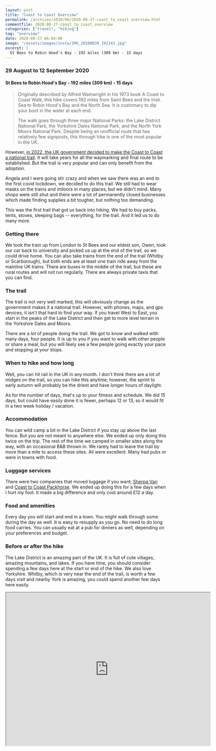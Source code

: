 ```yaml
---
layout: post
title: "Coast to Coast Overview"
permalink: /archives/2020/08/2020-08-27-coast_to_coast_overview.html
commentfile: 2020-08-27-coast_to_coast_overview
categories: ["travel", "hiking"]
tag: "overview"
date: 2020-08-27 06:04:00
image: "/assets/images/insta/IMG_20200830_192143.jpg"
excerpt: |
  St Bees to Robin Hood's Bay - 192 miles (309 km) - 15 days
---
```


### 29 August to 12 September 2020

#### St Bees to Robin Hood's Bay - 192 miles (309 km) - 15 days

> Originally described by Alfred Wainwright in his 1973 book A Coast to Coast Walk, this hike covers 192 miles from Saint Bees and the Irish Sea to Robin Hood's Bay and the North Sea. It is customary to dip your boot in the water at each end.
>
> The walk goes through three major National Parks: the Lake District National Park, the Yorkshire Dales National Park, and the North York Moors National Park. Despite being an unofficial route that has relatively few signposts, this through hike is one of the most popular in the UK.

However, [in 2022, the UK government decided to make the Coast to Coast a national trail](https://www.nationaltrail.co.uk/en_GB/trails/coast-to-coast). It will take years for all the waymarking and final route to be established. But the trail is very popular and can only benefit from the adoption.

Angela and I were going stir crazy and when we saw there was an end to the first covid lockdown, we decided to do this trail. We still had to wear masks on the trains and indoors in many places, but we didn't mind. Many shops were still shut and there were a lot of permanently closed businesses which made finding supplies a bit tougher, but nothing too demanding.

This was the first trail that got us back into hiking. We had to buy packs, tents, stoves, sleeping bags -- everything, for the trail. And it led us to do many more.

### Getting there

We took the train up from London to St Bees and our eldest son, Owen, took our car back to university and picked us up at the end of the trail, so we could drive home. You can also take trains from the end of the trail (Whitby or Scarborough), but both ends are at least one train ride away from the mainline UK trains. There are buses in the middle of the trail, but these are rural routes and will not run regularly. There are always private taxis that you can find.

### The trail

The trail is not very well marked, this will obviously change as the government makes it a national trail. However, with phones, maps, and gps devices, it isn't that hard to find your way. If you travel West to East, you start in the peaks of the Lake District and then get to more level terrain in the Yorkshire Dales and Moors.

There are a _lot_ of people doing the trail. We got to know and walked with many days, four people. It is up to you if you want to walk with other people or share a meal, but you will likely see a few people going exactly your pace and stopping at your stops.

### When to hike and how long

Well, you can hit rail in the UK in any month. I don't think there are a lot of midges on the trail, so you can hike this anytime; however, the sprint to early autumn will probably be the driest and have longer hours of daylight.

As for the number of days, that's up to your fitness and schedule. We did 15 days, but could have easily done it is fewer, perhaps 12 or 13, so it would fit in a two week holiday / vacation.

### Accommodation

You can wild camp a bit in the Lake District if you stay up above the last fence. But you are not meant to anywhere else. We ended up only doing this twice on the trip. The rest of the time we camped in smaller sites along the way, with an occasional B&B thrown in. We rarely had to leave the trail by more than a mile to access these sites. All were excellent. Many had pubs or were in towns with food.

### Luggage services

There were two companies that moved luggage if you want; [Sherpa Van](https://www.sherpavan.com/coast-to-coast/) and [Coast to Coast Packhorse](https://www.sherpavan.com/coast-to-coast/). We ended up doing this for a few days when I hurt my foot. It made a big difference and only cost around £12 a day.

### Food and amenities

Every day you will start and end in a town. You might walk through some during the day as well. It is easy to resupply as you go. No need to do long food carries. You can usually eat at a pub for dinners as well, depending on your preferences and budget.

### Before or after the hike

The Lake District is an amazing part of the UK. It is full of cute villages, amazing mountains, and lakes. If you have time, you should consider spending a few days here at the start or end of the hike. We also love Yorkshire. Whitby, which is very near the end of the trail, is worth a few days visit and nearby York is amazing, you could spend another few days here easily.

<iframe src="https://www.google.com/maps/d/embed?mid=1NnEv9kyYeEcH51f4YWIuPqXpazMIFs1N&ehbc=2E312F" width="640" height="480"></iframe>
